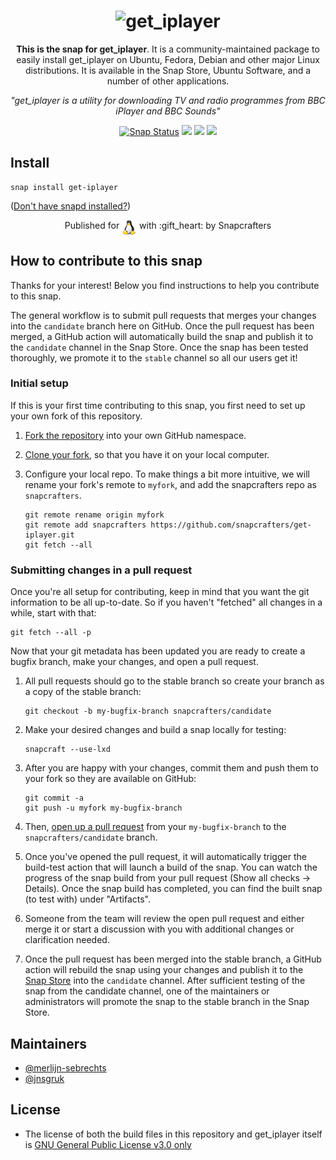 <h1 align="center">
  <img src="https://dashboard.snapcraft.io/site_media/appmedia/2018/01/get-iplayer_256.png" alt="get_iplayer">
</h1>

<p align="center"><b>This is the snap for get_iplayer</b>. It is a community-maintained package to easily install get_iplayer on Ubuntu, Fedora, Debian and other major Linux distributions. It is available in the Snap Store, Ubuntu Software, and a number of other applications.</p>

<p align="center"><i>"get_iplayer is a utility for downloading TV and radio programmes from BBC iPlayer and BBC Sounds"</i></p>

<p align="center">
<a href="https://snapcraft.io/get-iplayer"><img src="https://snapcraft.io/get-iplayer/badge.svg" alt="Snap Status"></a>
<a href="https://github.com/snapcrafters/get-iplayer/actions/workflows/sync-version-with-upstream.yml"><img src="https://github.com/snapcrafters/get-iplayer/actions/workflows/sync-version-with-upstream.yml/badge.svg"></a>
<a href="https://github.com/snapcrafters/get-iplayer/actions/workflows/release-to-candidate.yaml"><img src="https://github.com/snapcrafters/get-iplayer/actions/workflows/release-to-candidate.yaml/badge.svg"></a>
<a href="https://github.com/snapcrafters/get-iplayer/actions/workflows/promote-to-stable.yml"><img src="https://github.com/snapcrafters/get-iplayer/actions/workflows/promote-to-stable.yml/badge.svg"></a>
</p>

## Install

```shell
snap install get-iplayer
```

([Don't have snapd installed?](https://snapcraft.io/docs/core/install))

<p align="center">Published for <img src="https://raw.githubusercontent.com/anythingcodes/slack-emoji-for-techies/gh-pages/emoji/tux.png" align="top" width="24" /> with :gift_heart: by Snapcrafters</p>

## How to contribute to this snap

Thanks for your interest! Below you find instructions to help you contribute to this snap.

The general workflow is to submit pull requests that merges your changes into the `candidate` branch here on GitHub. Once the pull request has been merged, a GitHub action will automatically build the snap and publish it to the `candidate` channel in the Snap Store. Once the snap has been tested thoroughly, we promote it to the `stable` channel so all our users get it!

### Initial setup

If this is your first time contributing to this snap, you first need to set up your own fork of this repository.

1. [Fork the repository](https://docs.github.com/en/github/getting-started-with-github/fork-a-repo) into your own GitHub namespace.
2. [Clone your fork](https://git-scm.com/book/en/v2/Git-Basics-Getting-a-Git-Repository), so that you have it on your local computer.
3. Configure your local repo. To make things a bit more intuitive, we will rename your fork's remote to `myfork`, and add the snapcrafters repo as `snapcrafters`.

   ```shell
   git remote rename origin myfork
   git remote add snapcrafters https://github.com/snapcrafters/get-iplayer.git
   git fetch --all
   ```

### Submitting changes in a pull request

Once you're all setup for contributing, keep in mind that you want the git information to be all up-to-date. So if you haven't "fetched" all changes in a while, start with that:

```shell
git fetch --all -p
```

Now that your git metadata has been updated you are ready to create a bugfix branch, make your changes, and open a pull request.

1. All pull requests should go to the stable branch so create your branch as a copy of the stable branch:

   ```shell
   git checkout -b my-bugfix-branch snapcrafters/candidate
   ```

2. Make your desired changes and build a snap locally for testing:

   ```shell
   snapcraft --use-lxd
   ```

3. After you are happy with your changes, commit them and push them to your fork so they are available on GitHub:

   ```shell
   git commit -a
   git push -u myfork my-bugfix-branch
   ```

4. Then, [open up a pull request](https://docs.github.com/en/github/collaborating-with-issues-and-pull-requests/about-pull-requests) from your `my-bugfix-branch` to the `snapcrafters/candidate` branch.
5. Once you've opened the pull request, it will automatically trigger the build-test action that will launch a build of the snap. You can watch the progress of the snap build from your pull request (Show all checks -> Details). Once the snap build has completed, you can find the built snap (to test with) under "Artifacts".
6. Someone from the team will review the open pull request and either merge it or start a discussion with you with additional changes or clarification needed.
7. Once the pull request has been merged into the stable branch, a GitHub action will rebuild the snap using your changes and publish it to the [Snap Store](https://snapcraft.io/get-iplayer) into the `candidate` channel. After sufficient testing of the snap from the candidate channel, one of the maintainers or administrators will promote the snap to the stable branch in the Snap Store.

## Maintainers

- [@merlijn-sebrechts](https://github.com/merlijn-sebrechts/)
- [@jnsgruk](https://github.com/jnsgruk/)

## License

- The license of both the build files in this repository and get_iplayer itself is [GNU General Public License v3.0 only](https://github.com/get-iplayer/get_iplayer/blob/master/LICENSE.txt)
